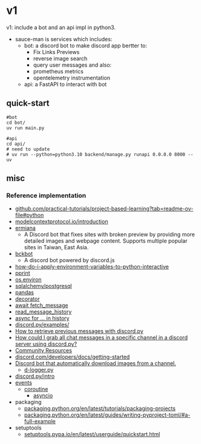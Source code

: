 # v1

v1: include a bot and an api impl in python3.

* sauce-man is services which includes:
    * bot: a discord bot to make discord app bertter to:        
        * Fix Links Previews
        * reverse image search
        * query user messages
        and also:
        * prometheus metrics
        * opentelemetry instrumentation
    * api: a FastAPI to interact with bot

## quick-start

```shell
#bot
cd bot/
uv run main.py

#api
cd api/
# need to update
# uv run --python=python3.10 backend/manage.py runapi 0.0.0.0 8000 --uv
```

## misc

### Reference implementation

* [github.com/practical-tutorials/project-based-learning?tab=readme-ov-file#python](https://github.com/practical-tutorials/project-based-learning?tab=readme-ov-file#python)
* [modelcontextprotocol.io/introduction](https://modelcontextprotocol.io/introduction)
* [ermiana](https://github.com/canaria3406/ermiana/tree/master)
    * A Discord bot that fixes sites with broken preview by providing more detailed images and webpage content. Supports multiple popular sites in Taiwan, East Asia. 
* [bckbot](https://github.com/hker9527/bckbot)
    * A discord bot powered by discord.js 
* [how-do-i-apply-environment-variables-to-python-interactive](https://stackoverflow.com/questions/73858371/how-do-i-apply-environment-variables-to-python-interactive)
* [pprint](https://docs.python.org/3.11/library/pprint.html)
* [os.environ](https://docs.python.org/3/library/os.html#os.environ)
* [sqlalchemy/postgresql](https://docs.sqlalchemy.org/en/20/dialects/postgresql.html)
* [pandas](https://pandas.pydata.org/)
* [decorator](https://docs.python.org/3/glossary.html#term-decorator)
* [await fetch_message](https://discordpy.readthedocs.io/en/latest/api.html#discord.TextChannel.fetch_message)
* [read_message_history](https://discordpy.readthedocs.io/en/latest/api.html?highlight=history#discord.Permissions.read_message_history)
* [async for ... in history](https://discordpy.readthedocs.io/en/latest/api.html?highlight=history#discord.User.history)
* [discord.py/examples/](https://github.com/Rapptz/discord.py/tree/master/examples)
* [How to retrieve previous messages with discord.py](https://stackoverflow.com/questions/64995479/how-to-retrieve-previous-messages-with-discord-py)
* [How could I grab all chat messages in a specific channel in a discord server using discord.py?](https://stackoverflow.com/questions/64211658/how-could-i-grab-all-chat-messages-in-a-specific-channel-in-a-discord-server-usi)
* [Community Resources](https://discord.com/developers/docs/topics/community-resources#community-resources)
* [discord.com/developers/docs/getting-started](https://discord.com/developers/docs/getting-started)
* [Discord bot that automatically download images from a channel.](https://www.reddit.com/r/Discord_Bots/comments/pdz8kp/discord_bot_that_automatically_download_images/)
    * [d-logger.py](https://github.com/therealOri/d-logger/blob/main/d-logger.py)
* [discord.py/intro](https://discordpy.readthedocs.io/en/latest/intro.html)
* [events](https://discordpy.readthedocs.io/en/latest/api.html#event-reference)
    * [coroutine](https://docs.python.org/3/library/asyncio-task.html#coroutine)
        * [asyncio](https://docs.python.org/3.8/library/asyncio.html)
* packaging
    * [packaging.python.org/en/latest/tutorials/packaging-projects](https://packaging.python.org/en/latest/tutorials/packaging-projects/)
    * [packaging.python.org/en/latest/guides/writing-pyproject-toml/#a-full-example](https://packaging.python.org/en/latest/guides/writing-pyproject-toml/#a-full-example)
* setuptools
    * [setuptools.pypa.io/en/latest/userguide/quickstart.html](https://setuptools.pypa.io/en/latest/userguide/quickstart.html)